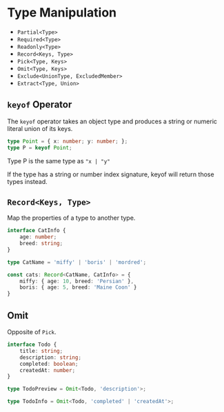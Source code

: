 # Type Manipulation

* `Partial<Type>`
* `Required<Type>`
* `Readonly<Type>`
* `Record<Keys, Type>`
* `Pick<Type, Keys>`
* `Omit<Type, Keys>`
* `Exclude<UnionType, ExcludedMember>`
* `Extract<Type, Union>`

## `keyof` Operator

The `keyof` operator takes an object type  and produces a string or numeric literal union of its keys.

```ts
type Point = { x: number; y: number; };
type P = keyof Point;
```

Type P is the same type as `"x | "y"`

If the type has a string or number index signature, keyof will return those types instead.

## `Record<Keys, Type>`

Map the properties of a type to another type.

```ts
interface CatInfo {
    age: number;
    breed: string;
}

type CatName = 'miffy' | 'boris' | 'mordred';

const cats: Record<CatName, CatInfo> = {
    miffy: { age: 10, breed: 'Persian' },
    boris: { age: 5, breed: 'Maine Coon' }
}
```

## Omit

Opposite of `Pick`.

```ts
interface Todo {
    title: string;
    description: string;
    completed: boolean;
    createdAt: number;
}

type TodoPreview = Omit<Todo, 'description'>;

type TodoInfo = Omit<Todo, 'completed' | 'createdAt'>;
```
